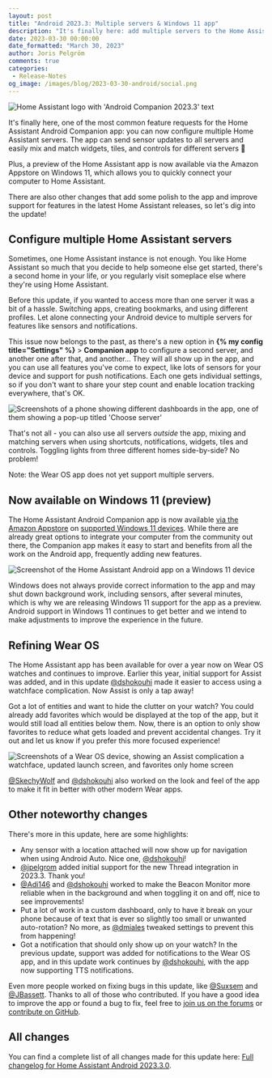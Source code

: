 ```yaml
---
layout: post
title: "Android 2023.3: Multiple servers & Windows 11 app"
description: "It's finally here: add multiple servers to the Home Assistant Android app, install the app on Windows 11 devices and more!"
date: 2023-03-30 00:00:00
date_formatted: "March 30, 2023"
author: Joris Pelgröm
comments: true
categories:
 - Release-Notes
og_image: /images/blog/2023-03-30-android/social.png
---
```


![Home Assistant logo with 'Android Companion 2023.3' text](/images/blog/2023-03-30-android/social.png)

It's finally here, one of the most common feature requests for the Home Assistant
Android Companion app: you can now configure multiple Home Assistant servers. The
app can send sensor updates to all servers and easily mix and match widgets, tiles,
and controls for different servers 🎉

Plus, a preview of the Home Assistant app is now available via the Amazon Appstore
on Windows 11, which allows you to quickly connect your computer to Home Assistant.

There are also other changes that add some polish to the app and improve support
for features in the latest Home Assistant releases, so let's dig into the update!

## Configure multiple Home Assistant servers

Sometimes, one Home Assistant instance is not enough. You like Home Assistant so
much that you decide to help someone else get started, there's a second home in
your life, or you regularly visit someplace else where they're using Home Assistant.

Before this update, if you wanted to access more than one server it was a bit of a
hassle. Switching apps, creating bookmarks, and using different profiles. Let alone
connecting your Android device to multiple servers for features like sensors
and notifications.

This issue now belongs to the past, as there's a new option in **{% my config title="Settings" %}** >
**Companion app** to configure a second server, and another one after that, and another...
They will all show up in the app, and you can use all features you've come to
expect, like lots of sensors for your device and support for push notifications.
Each one gets individual settings, so if you don't want to share your step count
and enable location tracking everywhere, that's OK.

![Screenshots of a phone showing different dashboards in the app, one of them showing a pop-up titled 'Choose server'](/images/blog/2023-03-30-android/multiserver.png)

That's not all - you can also use all servers _outside_ the app, mixing and
matching servers when using shortcuts, notifications, widgets, tiles and controls.
Toggling lights from three different homes side-by-side? No problem!

Note: the Wear OS app does not yet support multiple servers.

## Now available on Windows 11 (preview)

The Home Assistant Android Companion app is now available [via the Amazon Appstore]
on [supported Windows 11 devices]. While there are already great options to integrate your
computer from the community out there, the Companion app makes it easy to start
and benefits from all the work on the Android app, frequently adding new features.

![Screenshot of the Home Assistant Android app on a Windows 11 device](/images/blog/2023-03-30-android/windows.png)

Windows does not always provide correct information to the app and may shut down
background work, including sensors, after several minutes, which is why we are
releasing Windows 11 support for the app as a preview. Android support in Windows
11 continues to get better and we intend to make adjustments to improve the
experience in the future.

[via the Amazon Appstore]: amzn://apps/android?asin=B09RP3DM5T
[supported Windows 11 devices]: https://support.microsoft.com/windows/f8d0abb5-44ad-47d8-b9fb-ad6b1459ff6c

## Refining Wear OS

The Home Assistant app has been available for over a year now on Wear OS watches
and continues to improve. Earlier this year, initial support for Assist was added,
and in this update [@dshokouhi] made it easier to access using a watchface
complication. Now Assist is only a tap away!

Got a lot of entities and want to hide the clutter on your watch? You could already
add favorites which would be displayed at the top of the app, but it would still load
all entities below them. Now, there is an option to only show favorites to reduce
what gets loaded and prevent accidental changes. Try it out and let us know if you
prefer this more focused experience!

![Screenshots of a Wear OS device, showing an Assist complication a watchface, updated launch screen, and favorites only home screen](/images/blog/2023-03-30-android/wear.png)

[@SkechyWolf] and [@dshokouhi] also worked on the look and feel of the app to make it
fit in better with other modern Wear apps.

[@SkechyWolf]: https://github.com/SkechyWolf
[@dshokouhi]: https://github.com/dshokouhi

<!--more-->

## Other noteworthy changes

There's more in this update, here are some highlights:

- Any sensor with a location attached will now show up for navigation when using Android
  Auto. Nice one, [@dshokouhi]!
- [@jpelgrom] added initial support for the new Thread integration in 2023.3. Thank you!
- [@Adi146] and [@dshokouhi] worked to make the Beacon Monitor more reliable when in the
  background and when toggling it on and off, nice to see improvements!
- Put a lot of work in a custom dashboard, only to have it break on your phone because of
  text that is ever so slightly too small or unwanted auto-rotation? No more, as [@dmiales]
  tweaked settings to prevent this from happening!
- Got a notification that should only show up on your watch? In the previous update, support
  was added for notifications to the Wear OS app, and in this update work continues by
  [@dshokouhi], with the app now supporting TTS notifications.

Even more people worked on fixing bugs in this update, like [@Suxsem] and [@JBassett]. Thanks
to all of those who contributed. If you have a good idea to improve the app or found a bug to
fix, feel free to [join us on the forums] or [contribute on GitHub].

[join us on the forums]: https://community.home-assistant.io/c/mobile-apps/android-companion/42
[contribute on GitHub]: https://github.com/home-assistant/android
[@Adi146]: https://github.com/Adi146
[@dmiales]: https://github.com/dmiales
[@JBassett]: https://github.com/JBassett
[@jpelgrom]: https://github.com/jpelgrom
[@Suxsem]: https://github.com/Suxsem

## All changes

You can find a complete list of all changes made for this update here:
[Full changelog for Home Assistant Android 2023.3.0].

[Full changelog for Home Assistant Android 2023.3.0]: https://github.com/home-assistant/android/releases/tag/2023.3.0
